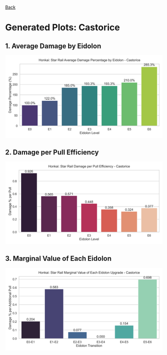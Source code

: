 [Back](../VISUALS.md)

# Generated Plots: Castorice

## 1. Average Damage by Eidolon

![Average Damage by Eidolon](../../output/Castorice/Castorice_avg_damage_by_eidolon.png)

## 2. Damage per Pull Efficiency

![Damage per Pull Efficiency](../../output/Castorice/Castorice_damage_per_pull.png)

## 3. Marginal Value of Each Eidolon

![Marginal Value of Each Eidolon](../../output/Castorice/Castorice_marginal_value.png)
